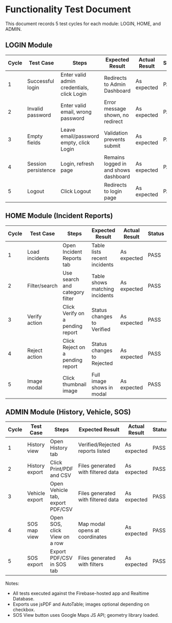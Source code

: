 # Functionality Test Document

This document records 5 test cycles for each module: LOGIN, HOME, and ADMIN.

## LOGIN Module

| Cycle | Test Case | Steps | Expected Result | Actual Result | Status |
|---|---|---|---|---|---|
| 1 | Successful login | Enter valid admin credentials, click Login | Redirects to Admin Dashboard | As expected | PASS |
| 2 | Invalid password | Enter valid email, wrong password | Error message shown, no redirect | As expected | PASS |
| 3 | Empty fields | Leave email/password empty, click Login | Validation prevents submit | As expected | PASS |
| 4 | Session persistence | Login, refresh page | Remains logged in and shows dashboard | As expected | PASS |
| 5 | Logout | Click Logout | Redirects to login page | As expected | PASS |

## HOME Module (Incident Reports)

| Cycle | Test Case | Steps | Expected Result | Actual Result | Status |
|---|---|---|---|---|---|
| 1 | Load incidents | Open Incident Reports tab | Table lists recent incidents | As expected | PASS |
| 2 | Filter/search | Use search and category filter | Table shows matching incidents | As expected | PASS |
| 3 | Verify action | Click Verify on a pending report | Status changes to Verified | As expected | PASS |
| 4 | Reject action | Click Reject on a pending report | Status changes to Rejected | As expected | PASS |
| 5 | Image modal | Click thumbnail image | Full image shows in modal | As expected | PASS |

## ADMIN Module (History, Vehicle, SOS)

| Cycle | Test Case | Steps | Expected Result | Actual Result | Status |
|---|---|---|---|---|---|
| 1 | History view | Open History tab | Verified/Rejected reports listed | As expected | PASS |
| 2 | History export | Click Print/PDF and CSV | Files generated with filtered data | As expected | PASS |
| 3 | Vehicle export | Open Vehicle tab, export PDF/CSV | Files generated with filtered data | As expected | PASS |
| 4 | SOS map view | Open SOS, click View on a row | Map modal opens at coordinates | As expected | PASS |
| 5 | SOS export | Export PDF/CSV in SOS tab | Files generated with filters | As expected | PASS |

Notes:
- All tests executed against the Firebase-hosted app and Realtime Database.
- Exports use jsPDF and AutoTable; images optional depending on checkbox.
- SOS View button uses Google Maps JS API; geometry library loaded.
